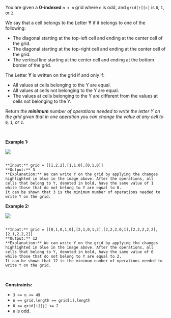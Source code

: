 You are given a **0-indexed** `n x n` grid where `n` is odd, and `grid[r][c]` is `0`, `1`, or `2`.


We say that a cell belongs to the Letter **Y** if it belongs to one of the following:


* The diagonal starting at the top-left cell and ending at the center cell of the grid.
* The diagonal starting at the top-right cell and ending at the center cell of the grid.
* The vertical line starting at the center cell and ending at the bottom border of the grid.


The Letter **Y** is written on the grid if and only if:


* All values at cells belonging to the Y are equal.
* All values at cells not belonging to the Y are equal.
* The values at cells belonging to the Y are different from the values at cells not belonging to the Y.


Return *the **minimum** number of operations needed to write the letter Y on the grid given that in one operation you can change the value at any cell to* `0`*,* `1`*,* *or* `2`*.*


 


**Example 1:**


![](https://assets.leetcode.com/uploads/2024/01/22/y2.png)

```

**Input:** grid = [[1,2,2],[1,1,0],[0,1,0]]
**Output:** 3
**Explanation:** We can write Y on the grid by applying the changes highlighted in blue in the image above. After the operations, all cells that belong to Y, denoted in bold, have the same value of 1 while those that do not belong to Y are equal to 0.
It can be shown that 3 is the minimum number of operations needed to write Y on the grid.

```

**Example 2:**


![](https://assets.leetcode.com/uploads/2024/01/22/y3.png)

```

**Input:** grid = [[0,1,0,1,0],[2,1,0,1,2],[2,2,2,0,1],[2,2,2,2,2],[2,1,2,2,2]]
**Output:** 12
**Explanation:** We can write Y on the grid by applying the changes highlighted in blue in the image above. After the operations, all cells that belong to Y, denoted in bold, have the same value of 0 while those that do not belong to Y are equal to 2. 
It can be shown that 12 is the minimum number of operations needed to write Y on the grid.
```

 


**Constraints:**


* `3 <= n <= 49`
* `n == grid.length == grid[i].length`
* `0 <= grid[i][j] <= 2`
* `n` is odd.


